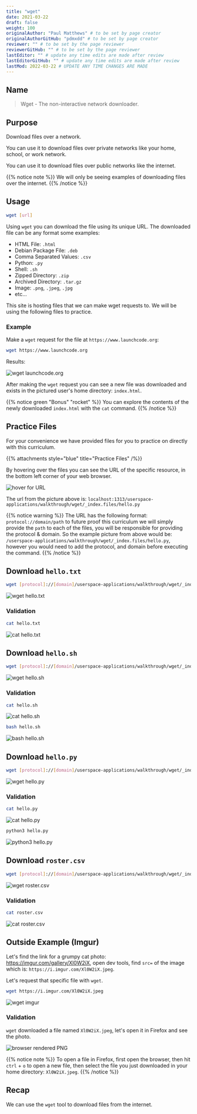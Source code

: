 ```yaml
---
title: "wget"
date: 2021-03-22
draft: false
weight: 100
originalAuthor: "Paul Matthews" # to be set by page creator
originalAuthorGitHub: "pdmxdd" # to be set by page creator
reviewer: "" # to be set by the page reviewer
reviewerGitHub: "" # to be set by the page reviewer
lastEditor: "" # update any time edits are made after review
lastEditorGitHub: "" # update any time edits are made after review
lastMod: 2022-03-22 # UPDATE ANY TIME CHANGES ARE MADE
---
```


## Name

> Wget - The non-interactive network downloader.

## Purpose

Download files over a network.

You can use it to download files over private networks like your home, school, or work network.

You can use it to download files over public networks like the internet.

{{% notice note %}}
We will only be seeing examples of downloading files over the internet.
{{% /notice %}}

## Usage

```bash
wget [url]
```

Using `wget` you can download the file using its unique URL. The downloaded file can be any format some examples:
- HTML File: `.html`
- Debian Package File: `.deb`
- Comma Separated Values: `.csv`
- Python: `.py`
- Shell: `.sh`
- Zipped Directory: `.zip`
- Archived Directory: `.tar.gz`
- Image: `.png`, `.jpeg`, `.jpg`
- etc...

This site is hosting files that we can make wget requests to. We will be using the following files to practice.

### Example

Make a `wget` request for the file at `https://www.launchcode.org`:

```bash
wget https://www.launchcode.org
```

Results:

![wget launchcode.org](pictures/wget-launchcode.png?classes=border)

After making the `wget` request you can see a new file was downloaded and exists in the pictured user's home directory: `index.html`.

{{% notice green "Bonus" "rocket" %}}
You can explore the contents of the newly downloaded `index.html` with the `cat` command.
{{% /notice %}}

## Practice Files

For your convenience we have provided files for you to practice on directly with this curriculum.

{{% attachments style="blue" title="Practice Files" /%}}

By hovering over the files you can see the URL of the specific resource, in the bottom left corner of your web browser.

![hover for URL](pictures/hover-for-url.png?classes=border)

The url from the picture above is: `localhost:1313/userspace-applications/walkthrough/wget/_index.files/hello.py`

{{% notice warning %}}
The URL has the following format: `protocol://domain/path` to future proof this curriculum we will simply provide the `path` to each of the files, you will be responsible for providing the protocol & domain. So the example picture from above would be: `/userspace-applications/walkthrough/wget/_index.files/hello.py`, however you would need to add the protocol, and domain before executing the command.
{{% /notice %}}


## Download `hello.txt`

```bash
wget [protocol]://[domain]/userspace-applications/walkthrough/wget/_index.files/hello.txt
```

![wget hello.txt](pictures/wget-hello-txt.png?classes=border)

### Validation

```bash
cat hello.txt
```

![cat hello.txt](pictures/cat-hello-txt.png?classes=border)

## Download `hello.sh`

```bash
wget [protocol]://[domain]/userspace-applications/walkthrough/wget/_index.files/hello.sh
```

![wget hello.sh](pictures/wget-hello-sh.png?classes=border)

### Validation

```bash
cat hello.sh
```

![cat hello.sh](pictures/cat-hello-sh.png?classes=border)

```bash
bash hello.sh
```

![bash hello.sh](pictures/bash-hello-sh.png?classes=border)

## Download `hello.py`

```bash
wget [protocol]://[domain]/userspace-applications/walkthrough/wget/_index.files/hello.py`
```

![wget hello.py](pictures/wget-hello-py.png?classes=border)

### Validation

```bash
cat hello.py
```

![cat hello.py](pictures/cat-hello-py.png?classes=border)

```bash
python3 hello.py
```

![python3 hello.py](pictures/python-hello-py.png?classes=border)

## Download `roster.csv`

```bash
wget [protocol]://[domain]/userspace-applications/walkthrough/wget/_index.files/roster.csv
```

![wget roster.csv](pictures/wget-roster-csv.png?classes=border)

### Validation

```bash
cat roster.csv
```

![cat roster.csv](pictures/cat-roster-csv.png?classes=border)

## Outside Example (Imgur)

Let's find the link for a grumpy cat photo: https://imgur.com/gallery/Xl0W2iX, open dev tools, find `src=` of the image which is: `https://i.imgur.com/Xl0W2iX.jpeg`.

Let's request that specific file with `wget`.

```bash
wget https://i.imgur.com/Xl0W2iX.jpeg
```

![wget imgur](pictures/wget-imgur.png?classes=border)

### Validation

`wget` downloaded a file named `Xl0W2iX.jpeg`, let's open it in Firefox and see the photo.

![browser rendered PNG](pictures/browser-rendered-png.png?classes=border)

{{% notice note %}}
To open a file in Firefox, first open the browser, then hit `ctrl` + `o` to open a new file, then select the file you just downloaded in your home directory: `Xl0W2iX.jpeg`.
{{% /notice %}}

## Recap

We can use the `wget` tool to download files from the internet.